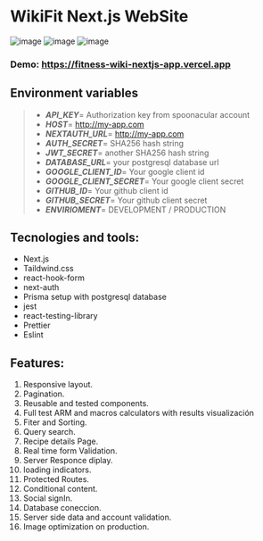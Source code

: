 # WikiFit Next.js WebSite

![image](https://drive.google.com/uc?export=view&id=1C6XlGbyr3g-YZflVbwNekK790VkfqiOA)
![image](https://drive.google.com/uc?export=view&id=1bDKxC0BaP6GpSDPQRTsIcK8qC20APXrG)
![image](https://drive.google.com/uc?export=view&id=1RUGDNK32Qj1hGVfHB48B1AQAarr-HzK5)

### Demo: https://fitness-wiki-nextjs-app.vercel.app

>

## Environment variables

> - **_API_KEY_**= Authorization key from spoonacular account
> - **_HOST_**= http://my-app.com
> - **_NEXTAUTH_URL_**= http://my-app.com
> - **_AUTH_SECRET_**= SHA256 hash string
> - **_JWT_SECRET_**= another SHA256 hash string
> - **_DATABASE_URL_**= your postgresql database url
> - **_GOOGLE_CLIENT_ID_**= Your google client id
> - **_GOOGLE_CLIENT_SECRET_**= Your google client secret
> - **_GITHUB_ID_**= Your github client id
> - **_GITHUB_SECRET_**= Your github client secret
> - **_ENVIRIOMENT_**= DEVELOPMENT / PRODUCTION

## Tecnologies and tools:

- Next.js
- Taildwind.css
- react-hook-form
- next-auth
- Prisma setup with postgresql database
- jest
- react-testing-library
- Prettier
- Eslint

## Features:

1. Responsive layout.
1. Pagination.
1. Reusable and tested components.
1. Full test ARM and macros calculators with results visualización
1. Fiter and Sorting.
1. Query search.
1. Recipe details Page.
1. Real time form Validation.
1. Server Responce diplay.
1. loading indicators.
1. Protected Routes.
1. Conditional content.
1. Social signIn.
1. Database coneccion.
1. Server side data and account validation.
1. Image optimization on production.
